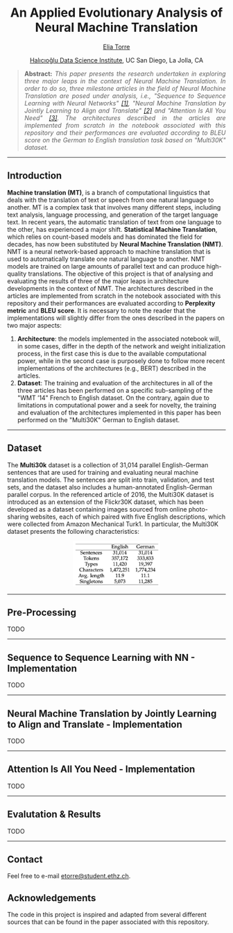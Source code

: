 <h1 align="center">
An Applied Evolutionary Analysis of Neural Machine Translation</h1>

<div align="center">
  <a href="https://www.linkedin.com/in/eliatorre/">Elia Torre</a>
  <p><a href="https://datascience.ucsd.edu/">Halıcıoğlu Data Science Institute</a>, UC San Diego, La Jolla, CA</p>
</div>

>**<p align="justify"> Abstract:** *This paper presents the research undertaken in exploring three major leaps in the context of Neural Machine Translation. In order to do so, three milestone articles in the field of Neural Machine Translation are posed under analysis, i.e., "Sequence to Sequence Learning with Neural Networks" <a href="NLU Papers/Sequence to Sequence Learning with Neural Networks.pdf">[1]</a>, "Neural Machine Translation by Jointly Learning to Align and Translate" <a href="NLU Papers/Neural Machine Translation by Jointly Learning to Align and Translate.pdf">[2]</a> and "Attention Is All You Need" <a href="NLU Papers/Attention Is All You Need.pdf">[3]</a>. The architectures described in the articles are implemented from scratch in the notebook associated with this repository and their performances are evaluated according to BLEU score on the German to English translation task based on "Multi30K" dataset.*

<hr/>

## Introduction
**Machine translation (MT)**, is a branch of computational linguistics that deals with the translation of text or speech from one natural language to another. MT is a complex task that involves many different steps, including text analysis, language processing, and generation of the target language text. In recent years, the automatic translation of text from one language to the other, has experienced a major shift. **Statistical Machine Translation**, which relies on count-based models and has dominated the field for decades, has now been substituted by **Neural Machine Translation (NMT)**. NMT is a neural network-based approach to machine translation that is used to automatically translate one natural language to another. NMT models are trained on large amounts of parallel text and can produce high-quality translations. The objective of this project is that of analysing and evaluating the results of three of the major leaps in architecture developments in the context of NMT. The architectures described in the articles are implemented from scratch in the notebook associated with this repository and their performances are evaluated according to **Perplexity metric** and **BLEU score**. 
It is necessary to note the reader that the implementations will slightly differ from the ones described in the papers on two major aspects:
  1. **Architecture**: the models implemented in the associated notebook will, in some cases, differ in the depth of the network and weight initialization process, in the first case this is due to the available computational power, while in the second case is purposely done to follow more recent implementations of the architectures (e.g., BERT) described in the articles.
  2. **Dataset**: The training and evaluation of the architectures in all of the three articles has been performed on a specific sub-sampling of the "WMT ’14" French to English dataset. On the contrary, again due to limitations in computational power and a seek for novelty, the training and evaluation of the architectures implemented in this paper has been performed on the "Multi30K" German to English dataset.

<hr/>

## Dataset
The **Multi30k** dataset is a collection of 31,014 parallel English-German sentences that are used for training and evaluating neural machine translation models. The sentences are split into train, validation, and test sets, and the dataset also includes a human-annotated English-German parallel corpus. In the referenced article of 2016, the Multi30K dataset is introduced as an extension of the Flickr30K dataset, which has been developed as a dataset containing images sourced from online photo-sharing websites, each of which paired with five English descriptions, which were collected from Amazon Mechanical Turk1. In particular, the Multi30K dataset presents the following characteristics:

<div align="center">
<img src="NLU Images/dataset.png" alt="Dataset Specs" width="40%">
</div>

<hr/>

## Pre-Processing
TODO

<hr/>

## Sequence to Sequence Learning with NN - Implementation
TODO

<hr/>

## Neural Machine Translation by Jointly Learning to Align and Translate - Implementation
TODO

<hr/>

## Attention Is All You Need - Implementation
TODO

<hr/>

## Evalutation & Results
TODO

<hr/>

## Contact
Feel free to e-mail etorre@student.ethz.ch.
  
## Acknowledgements
The code in this project is inspired and adapted from several different sources that can be found in the paper associated with this repository. 
